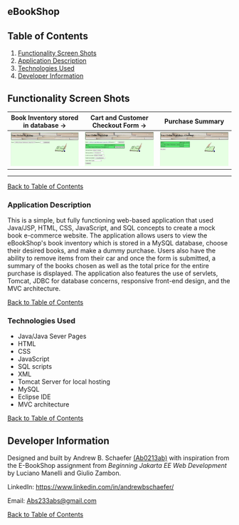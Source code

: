 ## eBookShop

## Table of Contents
1. [Functionality Screen Shots](#functionality-screen-shots)
2. [Application Description](#application-description)
3. [Technologies Used](#technologies-used)
4. [Developer Information](#developer-information)

## Functionality Screen Shots

Book Inventory stored in database ->                   |  Cart and Customer Checkout Form ->               |  Purchase Summary
:-------------------------:|:-------------------------:|:-------------------------:
![ScreenShot](ebookshop/WebContent/images/landing.PNG)  |  ![ScreenShot](ebookshop/WebContent/images/cart.PNG) | ![ScreenShot](ebookshop/WebContent/images/checkout.PNG)

<hr>

[Back to Table of Contents](#table-of-contents)

### Application Description

This is a simple, but fully functioning web-based application that used Java/JSP, HTML, CSS, JavaScript, and SQL concepts to create a mock book e-commerce website. The application allows users to view the eBookShop's book inventory which is stored in a MySQL database, choose their desired books, and make a dummy purchase. Users also have the ability to remove items from their car and once the form is submitted, a summary of the books chosen as well as the total price for the entire purchase is displayed. The application also features the use of servlets, Tomcat, JDBC for database concerns, responsive front-end design, and the MVC architecture.

[Back to Table of Contents](#table-of-contents)

### Technologies Used

- Java/Java Sever Pages
- HTML
- CSS
- JavaScript
- SQL scripts
- XML
- Tomcat Server for local hosting
- MySQL
- Eclipse IDE
- MVC architecture

[Back to Table of Contents](#table-of-contents)

## Developer Information
Designed and built by Andrew B. Schaefer [(Ab0213ab)](https://github.com/Ab0213ab) with inspiration from the E-BookShop assignment from *Beginning Jakarta EE Web Development* by Luciano Manelli and Giulio Zambon.

LinkedIn: https://www.linkedin.com/in/andrewbschaefer/

Email: Abs233abs@gmail.com 

[Back to Table of Contents](#table-of-contents)
